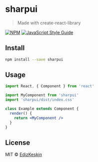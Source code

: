 # sharpui

> Made with create-react-library

[![NPM](https://img.shields.io/npm/v/sharpui.svg)](https://www.npmjs.com/package/sharpui) [![JavaScript Style Guide](https://img.shields.io/badge/code_style-standard-brightgreen.svg)](https://standardjs.com)

## Install

```bash
npm install --save sharpui
```

## Usage

```jsx
import React, { Component } from 'react'

import MyComponent from 'sharpui'
import 'sharpui/dist/index.css'

class Example extends Component {
  render() {
    return <MyComponent />
  }
}
```

## License

MIT © [EdizKeskin](https://github.com/EdizKeskin)
